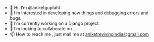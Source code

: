 - 👋 Hi, I’m @aniketguptaht
- 👀 I’m interested in developing new things and debugging errors and bugs. 
- 🌱 I’m currently working on a Django project.
- 💞️ I’m looking to collaborate on ...
- 📫 How to reach me , just mail me at aniketrevivingindia@gmail.com

<!---
aniketguptaht/aniketguptaht is a ✨ special ✨ repository because its `README.md` (this file) appears on your GitHub profile.
You can click the Preview link to take a look at your changes.
--->
